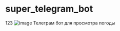 # super_telegram_bot
123
![image](https://user-images.githubusercontent.com/82600534/193885491-bcd41d1f-c5a1-4652-8287-b1953f7f4004.png)
Телеграм бот для просмотра погоды
